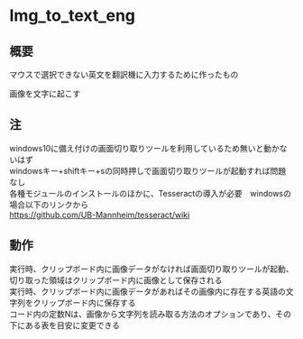 # Img_to_text_eng
## 概要
マウスで選択できない英文を翻訳機に入力するために作ったもの

画像を文字に起こす

## 注
windows10に備え付けの画面切り取りツールを利用しているため無いと動かないはず  
windowsキー+shiftキー+sの同時押しで画面切り取りツールが起動すれば問題なし  
各種モジュールのインストールのほかに、Tesseractの導入が必要　windowsの場合以下のリンクから  
https://github.com/UB-Mannheim/tesseract/wiki
## 動作
実行時、クリップボード内に画像データがなければ画面切り取りツールが起動、切り取った領域はクリップボード内に画像として保存される  
実行時、クリップボード内に画像データがあればその画像内に存在する英語の文字列をクリップボード内に保存する  
コード内の定数Nは、画像から文字列を読み取る方法のオプションであり、その下にある表を目安に変更できる
